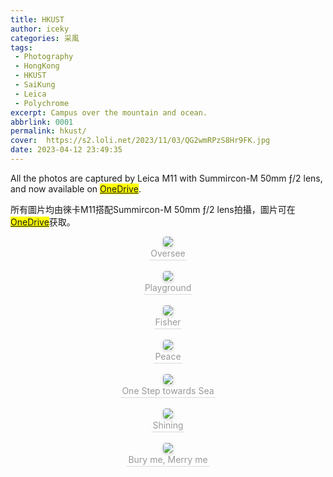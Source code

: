 ```yaml
---
title: HKUST
author: iceky
categories: 采風
tags:
 - Photography
 - HongKong
 - HKUST
 - SaiKung
 - Leica
 - Polychrome
excerpt: Campus over the mountain and ocean.
abbrlink: 0001
permalink: hkust/
cover:  https://s2.loli.net/2023/11/03/QG2wmRPzS8Hr9FK.jpg
date: 2023-04-12 23:49:35
---
```

All the photos are captured by Leica M11 with Summircon-M 50mm ƒ/2 lens, and now available on <mark>[OneDrive](https://mycuhk-my.sharepoint.com/:f:/g/personal/1155152798_link_cuhk_edu_hk/Ei6CsS3I2P5HslAIzyrFrWwBe0nVlDdwf9sn1K7QfgBZAg?e=lIBXjP)</mark>.

所有圖片均由徠卡M11搭配Summircon-M 50mm ƒ/2 lens拍攝，圖片可在<mark>[OneDrive](https://mycuhk-my.sharepoint.com/:f:/g/personal/1155152798_link_cuhk_edu_hk/Ei6CsS3I2P5HslAIzyrFrWwBe0nVlDdwf9sn1K7QfgBZAg?e=lIBXjP)</mark>获取。

<center>
    <img style="border-radius: 0.3125em;
    box-shadow: 0 2px 4px 0 rgba(34,36,38,.12),0 2px 10px 0 rgba(34,36,38,.08);" 
    src="https://images.weserv.nl/?url=https://article.biliimg.com/bfs/article/c4f4f9782727668f809f414790a55513214303922.jpg@1e_1c.jpg">
    <br>
    <div style="color:orange; border-bottom: 1px solid #d9d9d9;
    display: inline-block;
    color: #999;
    padding: 2px;">Oversee</div>
</center>

<br/>

<center>
    <img style="border-radius: 0.3125em;
    box-shadow: 0 2px 4px 0 rgba(34,36,38,.12),0 2px 10px 0 rgba(34,36,38,.08);" 
    src="https://images.weserv.nl/?url=https://article.biliimg.com/bfs/article/fe95b9fb15664ca6b72281bff288b5f8214303922.jpg@1e_1c.jpg">
    <br>
    <div style="color:orange; border-bottom: 1px solid #d9d9d9;
    display: inline-block;
    color: #999;
    padding: 2px;">Playground</div>
</center>


<br/>

<center>
    <img style="border-radius: 0.3125em;
    box-shadow: 0 2px 4px 0 rgba(34,36,38,.12),0 2px 10px 0 rgba(34,36,38,.08);" 
    src="https://images.weserv.nl/?url=https://article.biliimg.com/bfs/article/98d8665bb99214ad00d0b96a714de02f214303922.jpg@1e_1c.jpg">
    <br>
    <div style="color:orange; border-bottom: 1px solid #d9d9d9;
    display: inline-block;
    color: #999;
    padding: 2px;">Fisher</div>
</center>

<br/>

<center>
    <img style="border-radius: 0.3125em;
    box-shadow: 0 2px 4px 0 rgba(34,36,38,.12),0 2px 10px 0 rgba(34,36,38,.08);" 
    src="https://images.weserv.nl/?url=https://article.biliimg.com/bfs/article/9d91f2aaa9101b6ae16859e9cb893986214303922.jpg@1e_1c.jpg">
    <br>
    <div style="color:orange; border-bottom: 1px solid #d9d9d9;
    display: inline-block;
    color: #999;
    padding: 2px;">Peace</div>
</center>

<br/>

<center>
    <img style="border-radius: 0.3125em;
    box-shadow: 0 2px 4px 0 rgba(34,36,38,.12),0 2px 10px 0 rgba(34,36,38,.08);" 
    src="https://images.weserv.nl/?url=https://article.biliimg.com/bfs/article/89506facaa88e3039bc2ca27b89eacba214303922.jpg@1e_1c.jpg">
    <br>
    <div style="color:orange; border-bottom: 1px solid #d9d9d9;
    display: inline-block;
    color: #999;
    padding: 2px;">One Step towards Sea</div>
</center>

<br/>

<center>
    <img style="border-radius: 0.3125em;
    box-shadow: 0 2px 4px 0 rgba(34,36,38,.12),0 2px 10px 0 rgba(34,36,38,.08);" 
    src="https://images.weserv.nl/?url=https://article.biliimg.com/bfs/article/7f2b4591aa2bd1bd696980235b3e8565214303922.jpg@1e_1c.jpg">
    <br>
    <div style="color:orange; border-bottom: 1px solid #d9d9d9;
    display: inline-block;
    color: #999;
    padding: 2px;">Shining</div>
</center>

<br/>

<center>
    <img style="border-radius: 0.3125em;
    box-shadow: 0 2px 4px 0 rgba(34,36,38,.12),0 2px 10px 0 rgba(34,36,38,.08);" 
    src="https://images.weserv.nl/?url=https://article.biliimg.com/bfs/article/6ba0eec510c6a7cd4830f3657a5cf903214303922.jpg@1e_1c.jpg">
    <br>
    <div style="color:orange; border-bottom: 1px solid #d9d9d9;
    display: inline-block;
    color: #999;
    padding: 2px;">Bury me, Merry me</div>
</center>

<br/>